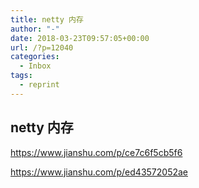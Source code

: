 ```yaml
---
title: netty 内存
author: "-"
date: 2018-03-23T09:57:05+00:00
url: /?p=12040
categories:
  - Inbox
tags:
  - reprint
---
```

## netty 内存

https://www.jianshu.com/p/ce7c6f5cb5f6
  
https://www.jianshu.com/p/ed43572052ae